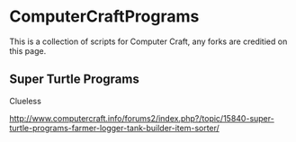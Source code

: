 ComputerCraftPrograms
=====================

This is a collection of scripts for Computer Craft, any forks are creditied on this page. 

Super Turtle Programs
---------------------

Clueless

http://www.computercraft.info/forums2/index.php?/topic/15840-super-turtle-programs-farmer-logger-tank-builder-item-sorter/

